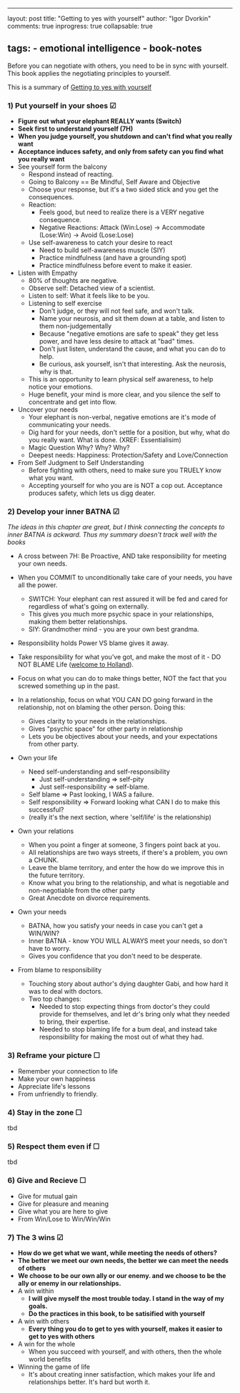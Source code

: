 
--- 
layout: post
title: "Getting to yes with yourself"
author: "Igor Dvorkin"
comments: true
inprogress: true
collapsable: true

tags: 
    - emotional intelligence
    - book-notes
---

Before you can negotiate with others, you need to be in sync with yourself. This book applies the negotiating principles to yourself.

This is a summary of [Getting to yes with yourself](http://www.amazon.com/gp/product/B0070XF474/ref=dp-kindle-redirect?ie=UTF8&btkr=1)

### 1) Put yourself in your shoes &#x2611; 
* __Figure out what your elephant REALLY wants (Switch)__
* __Seek first to understand yourself (7H)__
* __When you judge yourself, you shutdown and can't find what you really want__
* __Acceptance induces safety, and only from safety can you find what you really want__
*  See yourself form the balcony
    * Respond instead of reacting.
    * Going to Balcony == Be Mindful, Self Aware and Objective
    * Choose your response, but it's a two sided stick and you get the consequences.
    * Reaction:
        * Feels good, but need to realize there is a VERY negative consequence.
        * Negative Reactions: Attack (Win:Lose) -> Accommodate (Lose:Win) -> Avoid (Lose:Lose)
    * Use self-awareness to catch your desire to react
        * Need to build self-awareness muscle (SIY)
        * Practice mindfulness (and have a grounding spot)
        * Practice mindfulness before event to make it easier.
*  Listen with Empathy
    * 80% of thoughts are negative.    
    * Observe self: Detached view of a scientist.
    * Listen to self: What it feels like to be you.
    * Listening to self exercise
        * Don't judge, or they will not feel safe, and won't talk.
        * Name your neurosis, and sit them down at a table, and listen to them non-judgementally
        * Because "negative emotions are safe to speak" they get less power, and have less desire to attack at "bad" times.
        * Don't just listen, understand the cause, and what you can do to help.
        * Be curious, ask yourself, isn't that interesting. Ask the neurosis, why is that.
    * This is an opportunity to learn physical self awareness, to help notice your emotions.
    * Huge benefit, your mind is more clear, and you silence the self to concentrate and get  into flow.
*  Uncover your needs 
    * Your elephant is non-verbal, negative emotions are it's mode of communicating your needs.
    * Dig hard for your needs, don't settle for a position, but why, what do you really want. What is done. (XREF: Essentialisim)
    * Magic Question Why? Why? Why?
    * Deepest needs: Happiness: Protection/Safety and Love/Connection
*  From Self Judgment to Self Understanding
    * Before fighting with others, need to make sure you TRUELY know what you want.
    * Accepting yourself for who you are is NOT a cop out. Acceptance produces safety, which lets us digg deater. 

### 2) Develop your inner BATNA &#x2611; 
_The ideas in this chapter are great, but I think connecting the concepts to inner BATNA is ackward. Thus my summary doesn't track well with the books_

* A cross between 7H: Be Proactive, AND take responsibility for meeting your own needs.
* When you COMMIT to unconditionally take care of your needs, you have all the power.
    * SWITCH: Your elephant can rest assured it will be fed and cared for regardless of what's going on externally.
    * This gives you much more psychic space in your relationships, making them better relationships.
    * SIY: Grandmother mind - you are your own best grandma.
* Responsibility holds Power VS blame gives it away.
* Take responsibility for what you've got, and make the most of it - DO NOT BLAME Life ([welcome to Holland](/welcome-to-holland)).
* Focus on what you can do to make things better, NOT the fact that you screwed something up in the past.
* In a relationship, focus on what YOU CAN DO going forward in the relationship, not on blaming the other person. Doing this:
    * Gives clarity to your needs in the relationships.
    * Gives "psychic space" for other party in relationship
    * Lets you be objectives about your needs, and your expectations from other party.

* Own your life
    * Need self-understanding and self-responsibility
        * Just self-understanding => self-pity
        * Just self-responsibility => self-blame.
    * Self blame => Past looking, I WAS a failure.
    * Self responsibility => Forward looking what CAN I do to make this successful?
    * (really it's the next section, where 'self/life' is the relationship) 
* Own your relations
    * When you point a finger at someone, 3 fingers point back at you. 
    * All relationships are two ways streets, if there's a problem, you own a CHUNK.
    * Leave the blame territory, and enter the how do we improve this in the future territory.
    * Know what you bring to the relationship, and what is negotiable and non-negotiable from the other party 
    * Great Anecdote on divorce requirements.
* Own your needs
    * BATNA, how you satisfy your needs in case you can't get a WIN/WIN?
    * Inner BATNA - know YOU WILL ALWAYS meet your needs, so don't have to worry.
    * Gives you confidence that you don't need to be desperate.
* From blame to responsibility
    * Touching story about author's dying daughter Gabi, and how hard it was to deal with doctors.
    * Two top changes:
        * Needed to stop expecting things from doctor's they could provide for themselves, and let dr's bring only what they needed to bring, their expertise.
        * Needed to stop blaming life for a bum deal, and instead take responsibility for making the most out of what they had.

### 3) Reframe your picture &#x2610; 
* Remember your connection to life
* Make your own happiness
* Appreciate life's lessons
* From unfriendly to friendly.

### 4) Stay in the zone &#x2610; 
tbd

### 5) Respect them even if &#x2610; 
tbd

### 6) Give and Recieve &#x2610; 
* Give for mutual gain
* Give for pleasure and meaning
* Give what you are here to give
* From Win/Lose to Win/Win/Win

### 7) The 3 wins &#x2611; 
* __How do we get what we want, while meeting the needs of others?__
* __The better we meet our own needs, the better we can meet the needs of others__
* __We choose to be our own ally or our enemy. and we choose to be the ally or enemy in our relationships.__
* A win within
    * __I will give myself the most trouble today. I stand in the way of my goals.__
    * __Do the practices in this book, to be satisified with yourself__ 
* A win with others
    * __Every thing you do to get to yes with yourself, makes it easier to get to yes with others__
* A win for the whole
    * When you succeed with yourself, and with others, then the whole world benefits
* Winning the game of life
    * It's about creating inner satisfaction, which makes your life and relationships better. It's hard but worth it.

